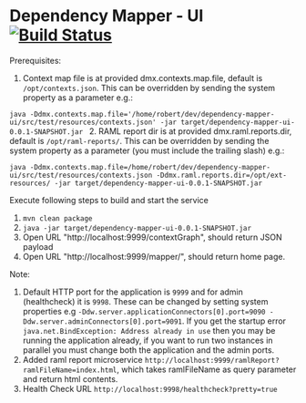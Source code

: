 # Dependency Mapper - UI [![Build Status](https://travis-ci.org/CJSCommonPlatform/dependency-mapper-ui.svg?branch=master)](https://github.com/CJSCommonPlatform/dependency-mapper-ui)

Prerequisites:

1. Context map file is at provided dmx.contexts.map.file, default is `/opt/contexts.json`. This can be overridden by sending the system property as a parameter  e.g.:

`java -Ddmx.contexts.map.file='/home/robert/dev/dependency-mapper-ui/src/test/resources/contexts.json' -jar target/dependency-mapper-ui-0.0.1-SNAPSHOT.jar `
2. RAML report dir is at provided dmx.raml.reports.dir, default is `/opt/raml-reports/`. This can be overridden by sending the system property as a parameter (you must include the trailing slash) e.g.:

`java -Ddmx.contexts.map.file=/home/robert/dev/dependency-mapper-ui/src/test/resources/contexts.json -Ddmx.raml.reports.dir=/opt/ext-resources/ -jar target/dependency-mapper-ui-0.0.1-SNAPSHOT.jar `


Execute following steps to build and start the service

1. `mvn clean package`
2. `java -jar target/dependency-mapper-ui-0.0.1-SNAPSHOT.jar ` 
3. Open URL "http://localhost:9999/contextGraph", should return JSON payload
4. Open URL "http://localhost:9999/mapper/", should return home page.

Note:

1. Default HTTP port for the application is `9999` and for admin (healthcheck) it is `9998`. These can be changed by setting system properties e.g `-Ddw.server.applicationConnectors[0].port=9090 -Ddw.server.adminConnectors[0].port=9091`. If you get the startup error `java.net.BindException: Address already in use` then you may be running the application already, if you want to run two instances in parallel you must change both the application and the admin ports.
2. Added raml report microservice `http://localhost:9999/ramlReport?ramlFileName=index.html`, which takes ramlFileName as query parameter and return html contents. 
3. Health Check URL `http://localhost:9998/healthcheck?pretty=true`
